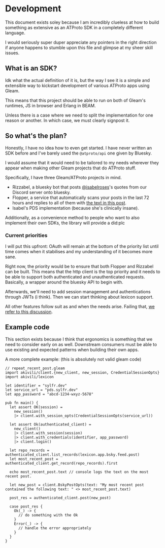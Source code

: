 # Development

This document exists soley because I am incredibly clueless at how to build something as extensive as an ATProto SDK in a completely different language.

I would seriously super duper appreciate any pointers in the right direction if anyone happens to stumble upon this file and glimpse at my sheer skill issues.

## What is an SDK?

Idk what the actual definition of it is, but the way I see it is a simple and extensible way to kickstart development of various ATProto apps using Gleam.

This means that this project should be able to run on both of Gleam's runtimes, JS in browser and Erlang in BEAM.

Unless there is a case where we need to split the implementation for one reason or another. In which case, we must clearly signpost it.

## So what's the plan?

Honestly, I have no idea how to even get started. I have never written an SDK before and I've barely used the `@atproto/api` one given by Bluesky.

I would assume that it would need to be tailored to my needs wherever they appear when making other Gleam projects that do ATProto stuff.

Specifically, I have three Gleam/ATProto projects in mind.

- Rizzabel, a bluesky bot that posts [@isabelroses](https://github.com/isabelroses)'s quotes from our Discord server onto bluesky.
- Flopper, a service that automatically scans your posts in the last 72 hours and replies to all of them with [the text in this post](https://bsky.app/profile/pfrazee.com/post/3lximmz7wms2o).
- Isabel's PDS implementation (because she's clinically insane).

Additionally, as a convenience method to people who want to also implement their own SDKs, the library will provide a did:plc

### Current priorities

I will put this upfront: OAuth will remain at the bottom of the priority list until time comes when it stabilises and my understanding of it becomes more sane.

Right now, the priority would be to ensure that both Flopper and Rizzabel can be built. This means that the http client is the top priority and it needs to be able to support both authenticated and unauthenticated requests. Basically, a wrapper around the bluesky API to begin with.

Afterwards, we'll need to add session management and authentications through JWTs (i think). Then we can start thinking about lexicon support.

All other features follow suit as and when the needs arise. Failing that, [we refer to this discussion](https://github.com/bluesky-social/atproto/discussions/2415).

## Example code

This section exists because I think that ergonomics is something that we need to consider early on as well. Downstream consumers must be able to use existing and expected patterns when building their own apps.

A more complete example: (this is absolutely not valid gleam code)

```gleam
// repeat_recent_post.gleam
import akivili/client.{new_client, new_session, CredentialSessionOpts}
import akivili/lexicon

let identifier = "sylfr.dev"
let service_url = "pds.sylfr.dev"
let app_password = "abcd-1234-wxyz-5678"

pub fn main() {
  let assert OK(session) =
    new_session()
    |> client.with_session_opts(CredentialSessionOpts(service_url))

  let assert Ok(authenticated_client) =
    new_client()
    |> client.with_session(session)
    |> client.with_credentials(identifier, app_password)
    |> client.login()

  let repo_records = authenticated_client.list_records(lexicon.app.bsky.feed.post)
  let most_recent_post = authenticated_client.get_record(repo_records).first

  echo most_recent_post.text // console logs the text on the most recent post.

  let new_post = client.BskyPostOpts(text: "My most recent post contained the following text: " <> most_recent_post.text)

  post_res = authenticated_client.post(new_post)

  case post_res {
    Ok(_) -> {
      // do something with the Ok
    }
    Error(_) -> {
      // handle the error appropriately
    }
  }
}

```

